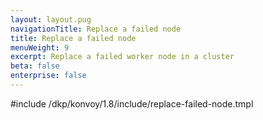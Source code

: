 ```yaml
---
layout: layout.pug
navigationTitle: Replace a failed node
title: Replace a failed node
menuWeight: 9
excerpt: Replace a failed worker node in a cluster
beta: false
enterprise: false
---
```


<!-- markdownlint-disable MD018 -->

#include /dkp/konvoy/1.8/include/replace-failed-node.tmpl
